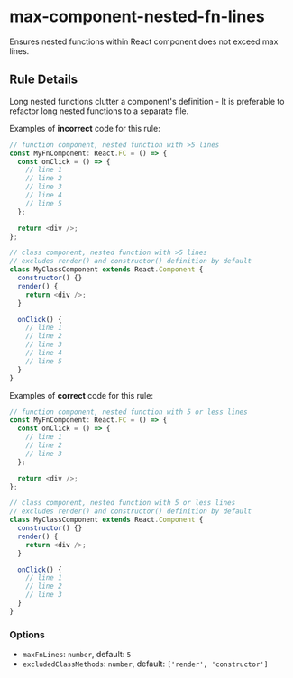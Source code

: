 # max-component-nested-fn-lines

Ensures nested functions within React component does not exceed max lines.

## Rule Details

Long nested functions clutter a component's definition - It is preferable to refactor long nested functions to a separate file.

Examples of **incorrect** code for this rule:

```js
// function component, nested function with >5 lines
const MyFnComponent: React.FC = () => {
  const onClick = () => {
    // line 1
    // line 2
    // line 3
    // line 4
    // line 5
  };

  return <div />;
};

// class component, nested function with >5 lines
// excludes render() and constructor() definition by default
class MyClassComponent extends React.Component {
  constructor() {}
  render() {
    return <div />;
  }

  onClick() {
    // line 1
    // line 2
    // line 3
    // line 4
    // line 5
  }
}
```

Examples of **correct** code for this rule:

```js
// function component, nested function with 5 or less lines
const MyFnComponent: React.FC = () => {
  const onClick = () => {
    // line 1
    // line 2
    // line 3
  };

  return <div />;
};

// class component, nested function with 5 or less lines
// excludes render() and constructor() definition by default
class MyClassComponent extends React.Component {
  constructor() {}
  render() {
    return <div />;
  }

  onClick() {
    // line 1
    // line 2
    // line 3
  }
}
```

### Options

- `maxFnLines`: `number`, default: `5`
- `excludedClassMethods`: `number`, default: `['render', 'constructor']`
